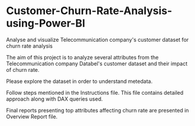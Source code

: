# Customer-Churn-Rate-Analysis-using-Power-BI
Analyse and visualize Telecommunication company's customer dataset for churn rate analysis

The aim of this project is to analyze several attributes from the Telecommunication company Databel's customer dataset and their impact of churn rate.

Please explore the dataset in order to understand metedata.

Follow steps mentioned in the Instructions file. This file contains detailed approach along with DAX queries used.

Final reports presenting top attributes affecting churn rate are presented in Overview Report file.
